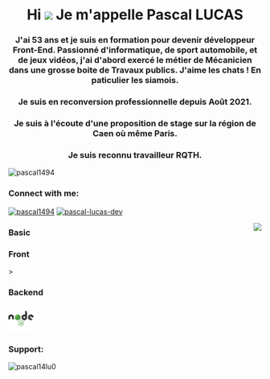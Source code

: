 <h1 align="center">Hi <img src="https://media.giphy.com/media/hvRJCLFzcasrR4ia7z/giphy.gif" width="25px"> Je m'appelle Pascal LUCAS</h1>
<h3 align="center">J'ai 53 ans et je suis en formation pour devenir développeur Front-End. Passionné d'informatique, de sport automobile, et de jeux vidéos, j'ai d'abord exercé le métier de Mécanicien dans une grosse boite de Travaux publics. J'aime les chats ! En paticulier les siamois.</h3>
<h3 align="center">Je suis en reconversion professionnelle depuis Août 2021.</h3>
<h3 align="center">Je suis à l'écoute d'une proposition de stage sur la région de Caen où même Paris.</h3>
<h3 align="center">Je suis reconnu travailleur RQTH.</h3>

<p align="left"> <img src="https://komarev.com/ghpvc/?username=pascal1494&label=Profile%20views&color=0e75b6&style=flat" alt="pascal1494" /> </p>

<h3 align="left">Connect with me:</h3>
<p align="left">
<a href="https://codepen.io/pascal1494" target="blank"><img align="center" src="https://raw.githubusercontent.com/rahuldkjain/github-profile-readme-generator/master/src/images/icons/Social/codepen.svg" alt="pascal1494" height="30" width="40" /></a>
<a href="https://linkedin.com/in/pascal-lucas-dev" target="blank"><img align="center" src="https://raw.githubusercontent.com/rahuldkjain/github-profile-readme-generator/master/src/images/icons/Social/linked-in-alt.svg" alt="pascal-lucas-dev" height="30" width="40" /></a>
</p>

  <img align="right" src="https://media.giphy.com/media/z5iCvo1oCbqt7ukMQs/giphy.gif">
  
<h3 align="left">Basic</h3>
 
 
  
<h3 align="left">Front</h3>
  >


<!-- <p align="left"> <a href="https://www.gnu.org/software/bash/" target="_blank" rel="noreferrer"> <img src="https://www.vectorlogo.zone/logos/gnu_bash/gnu_bash-icon.svg" alt="bash" width="40" height="40"/> </a> <a href="https://getbootstrap.com" target="_blank" rel="noreferrer"> </p> -->

<h3 align="left">Backend</h3>

<a href="https://nodejs.org" target="_blank"> <img src="https://raw.githubusercontent.com/devicons/devicon/master/icons/nodejs/nodejs-original-wordmark.svg" alt="nodejs" width="50" height="50"/> </a>

<!-- 
  <img align="center" src="https://media.topito.com/wp-content/uploads/2013/05/code-gif-223.gif"> -->
  

<h3 align="left">Support:</h3>
<p><a href="https://www.buymeacoffee.com/pascal14lu0"> <img align="left" src="https://cdn.buymeacoffee.com/buttons/v2/default-yellow.png" height="50" width="210" alt="pascal14lu0" /></a></p><br><br>

